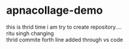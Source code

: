 # apnacollage-demo
this is thrid time i am try to create repository....
<br>
ritu singh changing
<br>
thrid commite
forth line added through vs code
